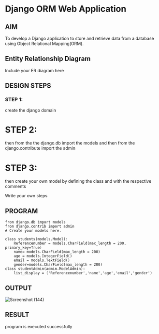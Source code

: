 # Django ORM Web Application

## AIM
To develop a Django application to store and retrieve data from a database using Object Relational Mapping(ORM).

## Entity Relationship Diagram

Include your ER diagram here

## DESIGN STEPS

### STEP 1:

create the django domain

# STEP 2:
then from the the django.db import the models and then from the django.contribute import the admin

# STEP 3:
then create your own model by defining the class and with the respective comments

Write your own steps

## PROGRAM
```
from django.db import models
from django.contrib import admin
# Create your models here.

class students(models.Model):
    Referencenumber = models.CharField(max_length = 200, primary_key=True)
    name= models.CharField(max_length = 200)
    age = models.IntegerField()
    email = models.TextField()
    gender=models.CharField(max_length = 200)
class studentAdmin(admin.ModelAdmin):
    list_display = ('Referencenumber','name','age','email','gender')
```

## OUTPUT

![Screenshot (144)](https://user-images.githubusercontent.com/119831303/215691554-f3fdeea6-72f2-42b1-bacc-05e43f0e2686.png)



## RESULT
program is executed successfully
